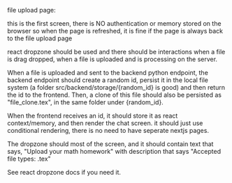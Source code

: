 file upload page:

this is the first screen, there is NO authentication or memory stored on the browser
so when the page is refreshed, it is fine if the page is always back to the file upload page

react dropzone should be used and there should be interactions when a file is drag dropped, when a file is uploaded and is processing on the server.

When a file is uploaded and sent to the backend python endpoint, the backend endpoint should create a random id, persist it in the local file system (a folder src/backend/storage/{random_id} is good) and then return the id to the frontend. Then, a clone of this file should also be persisted as "file_clone.tex", in the same folder under {random_id}.

When the frontend receives an id, it should store it as react context/memory, and then render the chat screen. it should just use conditional rendering, there is no need to have seperate nextjs pages.

The dropzone should most of the screen, and it should contain text that says, "Upload your math homework" with description that says "Accepted file types: .tex"

See react dropzone docs if you need it.
